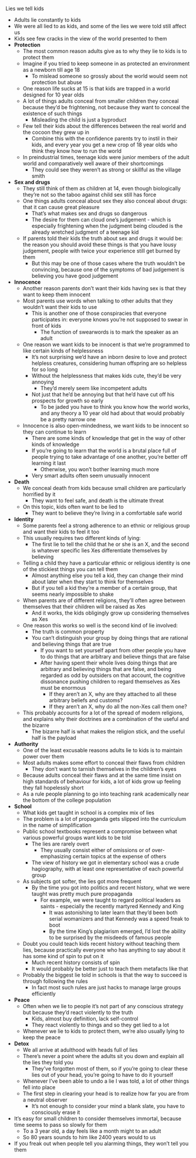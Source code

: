 Lies we tell kids

- Adults lie constantly to kids
- We were all lied to as kids, and some of the lies we were told still affect us
- Kids see few cracks in the view of the world presented to them
- **Protection**
	- The most common reason adults give as to why they lie to kids is to protect them
	- Imagine if you tried to keep someone in as protected an environment as a newborn till age 18
		- To mislead someone so grossly about the world would seem not protection but abuse
	- One reason life sucks at 15 is that kids are trapped in a world designed for 10 year olds
	- A lot of things adults conceal from smaller children they conceal because they’d be frightening, not because they want to conceal the existence of such things
		- Misleading the child is just a byproduct
	- Few tell their kids about the differences between the real world and the cocoon they grew up in
		- Combine this with the confidence parents try to instil in their kids, and every year you get a new crop of 18 year olds who think they know how to run the world
	- In preindustrial times, teenage kids were junior members of the adult world and comparatively well aware of their shortcomings
		- They could see they weren’t as strong or skillful as the village smith
- **Sex and drugs**
	- They still think of them as children at 14, even though biologically they’re not so the taboo against child sex still has force
	- One things adults conceal about sex they also conceal about drugs: that it can cause great pleasure
		- That’s what makes sex and drugs so dangerous
		- The desire for them can cloud one’s judgement - which is especially frightening when the judgment being clouded is the already wretched judgment of a teenage kid
	- If parents told their kids the truth about sex and drugs it would be: the reason you should avoid these things is that you have lousy judgement, people with twice your experience still get burned by them
		- But this may be one of those cases where the truth wouldn’t be convincing, because one of the symptoms of bad judgement is believing you have good judgement
- **Innocence**
	- Another reason parents don’t want their kids having sex is that they want to keep them innocent
	- Most parents use words when talking to other adults that they wouldn’t want their kids to use
		- This is another one of those conspiracies that everyone participates in: everyone knows you’re not supposed to swear in front of kids
			- The function of swearwords is to mark the speaker as an adult
	- One reason we want kids to be innocent is that we’re programmed to like certain kinds of helplessness
		- It’s not surprising we’d have an inborn desire to love and protect helpless creatures, considering human offspring are so helpless for so long
		- Without the helplessness that makes kids cute, they’d be very annoying
			- They’d merely seem like incompetent adults
		- Not just that he’d be annoying but that he’d have cut off his prospects for growth  so early
			- To be jaded you have to think you know how the world works, and any theory a 10 year old had about that would probably be a pretty narrow one
	- Innocence is also open-mindedness, we want kids to be innocent so they can continue to learn
		- There are some kinds of knowledge that get in the way of other kinds of knowledge
		- If you’re going to learn that the world is a brutal place full of people trying to take advantage of one another, you’re better off learning it last
			- Otherwise, you won’t bother learning much more
		- Very smart adults often seem unusually innocent
- **Death**
	- We conceal death from kids because small children are particularly horrified by it
		- They want to feel safe, and death is the ultimate threat
	- On this topic, kids often want to be lied to
		- They want to believe they’re living in a comfortable safe world
- **Identity**
	- Some parents feel a strong adherence to an ethnic or religious group and want their kids to feel it too
	- This usually requires two different kinds of lying:
		- The first lie to tell the child that he or she is an X, and the second is whatever specific lies Xes differentiate themselves by believing
	- Telling a child they have a particular ethnic or religious identity is one of the stickiest things you can tell them
		- Almost anything else you tell a kid, they can change their mind about later when they start to think for themselves
		- But if you tell a kid they’re a member of a certain group, that seems nearly impossible to shake
	- When parents are of different religions, they’ll often agree between themselves that their children will be raised as Xes
		- And it works, the kids obligingly grow up considering themselves as Xes
	- One reason this works so well is the second kind of lie involved:
		- The truth is common property
		- You can’t distinguish your group by doing things that are rational and believing things that are true
			- If you want to set yourself apart from other people you have to do things that are arbitrary and believe things that are false
			- After having spent their whole lives doing things that are arbitrary and believing things that are false, and being regarded as odd by outsiders on that account, the cognitive dissonance pushing children to regard themselves as Xes must be enormous
				- If they aren’t an X, why are they attached to all these arbitrary beliefs and customs?
				- If they aren’t an X, why do all the non-Xes call them one?
	- This probably accounts for a lot of the spread of modern religions, and explains why their doctrines are a combination of the useful and the bizarre
		- The bizarre half is what makes the religion stick, and the useful half is the payload
- **Authority**
	- One of the least excusable reasons adults lie to kids is to maintain power over them
	- Most adults makes some effort to conceal their flaws from children
		- They don’t want to tarnish themselves in the children’s eyes
	- Because adults conceal their flaws and at the same time insist on high standards of behaviour for kids, a lot of kids grow up feeling they fall hopelessly short
	- As a rule people planning to go into teaching rank academically near the bottom of the college population
- **School**
	- What kids get taught in school is a complex mix of lies
	- The problem is a lot of propaganda gets slipped into the curriculum in the name of simplification
	- Public school textbooks represent a compromise between what various powerful groups want kids to be told
		- The lies are rarely overt
			- They usually consist either of omissions or of over-emphasizing certain topics at the expense of others
		- The view of history we got in elementary school was a crude hagiography, with at least one representative of each powerful group
	- As subjects got softer, the lies got more frequent
		- By the time you got into politics and recent history, what we were taught was pretty much pure propaganda
			- For example, we were taught to regard political leaders as saints - especially the recently martyred Kennedy and King
				- It was astonishing to later learn that they’d been both serial womanizers and that Kennedy was a speed freak to boot
				- By the time King’s plagiarism emerged, I’d lost the ability to be surprised by the misdeeds of famous people
	- Doubt you could teach kids recent history without teaching them lies, because practically everyone who has anything to say about it has some kind of spin to put on it
		- Much recent history consists of spin
		- It would probably be better just to teach them metafacts like that
	- Probably the biggest lie told in schools is that the way to succeed is through following the rules
		- In fact most such rules are just hacks to manage large groups efficiently
- **Peace**
	- Often when we lie to people it’s not part of any conscious strategy but because they’d react violently to the truth
		- Kids, almost buy definition, lack self-control
		- They react violently to things and so they get lied to a lot
	- Whenever we lie to kids to protect them, we’re also usually lying to keep the peace
- **Detox**
	- We all arrive at adulthood with heads full of lies
	- There’s never a point where the adults sit you down and explain all the lies they told you
		- They’ve forgotten most of them, so if you’re going to clear these lies out of your head, you’re going to have to do it yourself
	- Whenever I’ve been able to undo a lie I was told, a lot of other things fell into place
	- The first step in clearing your head is to realize how far you are from a neutral observer
		- It’s not enough to consider your mind a blank slate, you have to consciously erase it
- It’s easy for small children to consider themselves immortal, because time seems to pass so slowly for them
	- To a 3 year old, a day feels like a month might to an adult
	- So 80 years sounds to him like 2400 years would to us
- If you freak out when people tell you alarming things, they won’t tell you them

